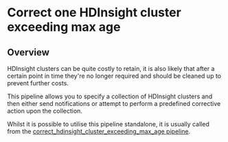 # Correct one HDInsight cluster exceeding max age

## Overview

HDInsight clusters can be quite costly to retain, it is also likely that after a certain point in time they're no longer required and should be cleaned up to prevent further costs.

This pipeline allows you to specify a collection of HDInsight clusters and then either send notifications or attempt to perform a predefined corrective action upon the collection.

Whilst it is possible to utilise this pipeline standalone, it is usually called from the [correct_hdinsight_cluster_exceeding_max_age pipeline](https://hub.flowpipe.io/mods/turbot/azure_thrifty/pipelines/azure_thrifty.pipeline.correct_hdinsight_cluster_exceeding_max_age).